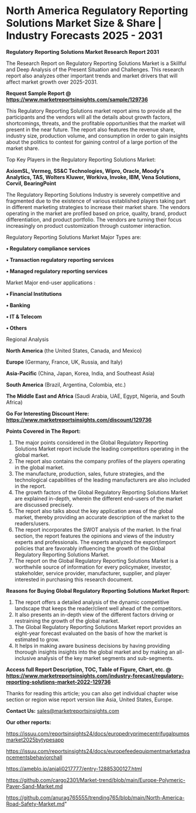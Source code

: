 # North America Regulatory Reporting Solutions Market Size & Share | Industry Forecasts 2025 - 2031

<strong>Regulatory Reporting Solutions Market Research Report 2031</strong>

The Research Report on Regulatory Reporting Solutions Market is a Skillful and Deep Analysis of the Present Situation and Challenges. This research report also analyzes other important trends and market drivers that will affect market growth over 2025-2031.

<strong>Request Sample Report @ <a href=https://www.marketreportsinsights.com/sample/129736>https://www.marketreportsinsights.com/sample/129736</a></strong>

This Regulatory Reporting Solutions market report aims to provide all the participants and the vendors will all the details about growth factors, shortcomings, threats, and the profitable opportunities that the market will present in the near future. The report also features the revenue share, industry size, production volume, and consumption in order to gain insights about the politics to contest for gaining control of a large portion of the market share.

Top Key Players in the Regulatory Reporting Solutions Market:

<strong>AxiomSL, Vermeg, SS&C Technologies, Wipro, Oracle, Moody's Analytics, TAS, Wolters Kluwer, Workiva, Invoke, IBM, Vena Solutions, Corvil, BearingPoint</strong>

The Regulatory Reporting Solutions Industry is severely competitive and fragmented due to the existence of various established players taking part in different marketing strategies to increase their market share. The vendors operating in the market are profiled based on price, quality, brand, product differentiation, and product portfolio. The vendors are turning their focus increasingly on product customization through customer interaction.

Regulatory Reporting Solutions Market Major Types are:

<strong>• Regulatory compliance services

• Transaction regulatory reporting services

• Managed regulatory reporting services</strong>

Market Major end-user applications :

<strong>• Financial Institutions

• Banking

• IT & Telecom

• Others</strong>

Regional Analysis

</u><strong><b>North America</b></strong> (the United States, Canada, and Mexico)

<strong><b>Europe </b></strong>(Germany, France, UK, Russia, and Italy)

<strong><b>Asia-Pacific</b></strong> (China, Japan, Korea, India, and Southeast Asia)

<strong><b>South America</b></strong> (Brazil, Argentina, Colombia, etc.)

<strong><b>The Middle East and Africa</b></strong> (Saudi Arabia, UAE, Egypt, Nigeria, and South Africa)

<strong>Go For Interesting Discount Here: <a href=https://www.marketreportsinsights.com/discount/129736>https://www.marketreportsinsights.com/discount/129736</a></strong>

<strong>Points Covered in The Report:</strong>
<ol>
  <li>The major points considered in the Global Regulatory Reporting Solutions Market report include the leading competitors operating in the global market.</li>
  <li>The report also contains the company profiles of the players operating in the global market.</li>
  <li>The manufacture, production, sales, future strategies, and the technological capabilities of the leading manufacturers are also included in the report.</li>
  <li>The growth factors of the Global Regulatory Reporting Solutions Market are explained in-depth, wherein the different end-users of the market are discussed precisely.</li>
  <li>The report also talks about the key application areas of the global market, thereby providing an accurate description of the market to the readers/users.</li>
  <li>The report incorporates the SWOT analysis of the market. In the final section, the report features the opinions and views of the industry experts and professionals. The experts analyzed the export/import policies that are favorably influencing the growth of the Global Regulatory Reporting Solutions Market.</li>
  <li>The report on the Global Regulatory Reporting Solutions Market is a worthwhile source of information for every policymaker, investor, stakeholder, service provider, manufacturer, supplier, and player interested in purchasing this research document.</li>
</ol>
<strong>Reasons for Buying Global Regulatory Reporting Solutions Market Report:</strong>

<ol>
  <li>The report offers a detailed analysis of the dynamic competitive landscape that keeps the reader/client well ahead of the competitors.</li>
  <li>It also presents an in-depth view of the different factors driving or restraining the growth of the global market.</li>
  <li>The Global Regulatory Reporting Solutions Market report provides an eight-year forecast evaluated on the basis of how the market is estimated to grow.</li>
  <li>It helps in making aware business decisions by having providing thorough insights insights into the global market and by making an all-inclusive analysis of the key market segments and sub-segments.</li>
</ol>
<strong>Access full Report Description, TOC, Table of Figure, Chart, etc. @ <a href=https://www.marketreportsinsights.com/industry-forecast/regulatory-reporting-solutions-market-2022-129736>https://www.marketreportsinsights.com/industry-forecast/regulatory-reporting-solutions-market-2022-129736</a></strong>


Thanks for reading this article; you can also get individual chapter wise section or region wise report version like Asia, United States, Europe.

<strong>Contact Us:</strong>
sales@marketreportsinsights.com

<strong>Our other reports:</strong>

<a href=https://issuu.com/reportsinsights24/docs/europedryprimecentrifugalpumpsmarket2025bytypesapp>https://issuu.com/reportsinsights24/docs/europedryprimecentrifugalpumpsmarket2025bytypesapp</a>

<a href=https://issuu.com/reportsinsights24/docs/europefeedequipmentmarketadvancementsbehaviorchall>https://issuu.com/reportsinsights24/docs/europefeedequipmentmarketadvancementsbehaviorchall</a>

<a href=https://ameblo.jp/anjali0217777/entry-12885300127.html>https://ameblo.jp/anjali0217777/entry-12885300127.html</a>

<a href=https://github.com/cargo2301/Market-trend/blob/main/Europe-Polymeric-Paver-Sand-Market.md>https://github.com/cargo2301/Market-trend/blob/main/Europe-Polymeric-Paver-Sand-Market.md</a>

<a href=https://github.com/anurag765555/trending765/blob/main/North-America-Road-Safety-Market.md>https://github.com/anurag765555/trending765/blob/main/North-America-Road-Safety-Market.md</a>"
